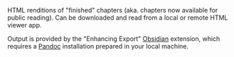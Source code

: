 
HTML renditions of "finished" chapters (aka. chapters now available for public reading). Can be downloaded and read from a local or remote HTML viewer app.

Output is provided by the "Enhancing Export" [Obsidian](https://obsidian.md/) extension, which requires a [Pandoc](https://pandoc.org/) installation prepared in your local machine.